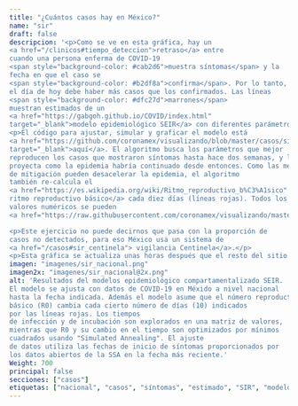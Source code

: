 ```yaml
---
title: "¿Cuántos casos hay en México?"
name: "sir"
draft: false
descripcion: '<p>Como se ve en esta gráfica, hay un
<a href="/clinicos#tiempo_deteccion">retraso</a> entre
cuando una persona enferma de COVID-19
<span style="background-color: #cab2d6">muestra síntomas</span> y la
fecha en que el caso se
<span style="background-color: #b2df8a">confirma</span>. Por lo tanto,
el día de hoy debe haber más casos que los confirmados. Las líneas
<span style="background-color: #dfc27d">marrones</span>
muestran estimados de un
<a href="https://gabgoh.github.io/COVID/index.html"
target="_blank">modelo epidemiológico SEIR</a> con diferentes parámetros.</p>
<p>El código para ajustar, simular y graficar el modelo está
<a href="https://github.com/coronamex/visualizando/blob/master/casos/sir.r"
target="_blank">aquí</a>. El algoritmo busca los parámetros que mejor
reproducen los casos que mostraron síntomas hasta hace dos semanas, y luego
proyecta como la epidemia habría continuado desde entonces. Como las medidas
de mitigación pueden desacelerar la epidemia, el algoritmo
también re-calcula el
<a href="https://es.wikipedia.org/wiki/Ritmo_reproductivo_b%C3%A1sico" target="_blank">
ritmo reproductivo básico</a> cada diez días (líneas rojas). Todos los
valores numéricos se pueden
<a href="https://raw.githubusercontent.com/coronamex/visualizando/master/estimados/seir_estimados.csv" target="_blank">descargar</a>.</p>

<p>Este ejercicio no puede decirnos que pasa con la proporción de
casos no detectados, para eso México usa un sistema de
<a href="/casos#sir_centinela"> vigilancia Centinela</a>.</p>
<p>Esta gráfica se actualiza unas horas después que el resto del sitio.</p>'
imagen: "imagenes/sir_nacional.png"
imagen2x: "imagenes/sir_nacional@2x.png"
alt: 'Resultados del modelos epidemiológico compartamentalizado SEIR.
El modelo se ajusta con datos de COVID-19 en Méxido a nivel nacional
hasta la fecha indicada. Además el modelo asume que el número reproductivo
básico (R0) cambia cada cierto número de días (10) indicados
por las líneas rojas. Los tiempos
de infección y de incubación son explorados en una matriz de valores,
mientras que R0 y su cambio en el tiempo son optimizados por mínimos
cuadrados usando "Simulated Annealing". El ajuste
de datos utiliza las fechas de inicio de síntomas proporcionados por
los datos abiertos de la SSA en la fecha más reciente.'
Weight: 700
principal: false
secciones: ["casos"]
etiquetas: ["nacional", "casos", "síntomas", "estimado", "SIR", "modelo"]
---
```

